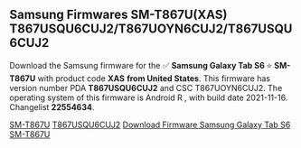 <h2>Samsung Firmwares SM-T867U(XAS) T867USQU6CUJ2/T867UOYN6CUJ2/T867USQU6CUJ2</h2>
Download the Samsung firmware for the ✅ <strong>Samsung Galaxy Tab S6 </strong> ⭐ <strong>SM-T867U</strong> with product code <strong>XAS</strong> <strong> from United States</strong>. This firmware has version number PDA <strong>T867USQU6CUJ2</strong> and CSC T867UOYN6CUJ2. The operating system of this firmware is Android R , with build date 2021-11-16. Changelist <strong>22554634</strong>.


[SM-T867U](https://samfirm.shop/samsung/model/SM-T867U)
[T867USQU6CUJ2](https://samfirm.shop/samsung/pda/T867USQU6CUJ2)
[Download Firmware Samsung Galaxy Tab S6 SM-T867U](https://samfirm.shop/samsung/firmware/475275)
